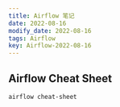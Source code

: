 ```yaml
---
title: Airflow 笔记
date: 2022-08-16
modify_date: 2022-08-16
tags: Airflow
key: Airflow-2022-08-16
---
```


## Airflow Cheat Sheet

```sh
airflow cheat-sheet
```

<!--more-->